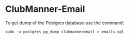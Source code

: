 # ClubManner-Email

To get dump of the Postgres database use the command:

	sudo -u postgres pg_dump clubmanneremail > emails.sql
